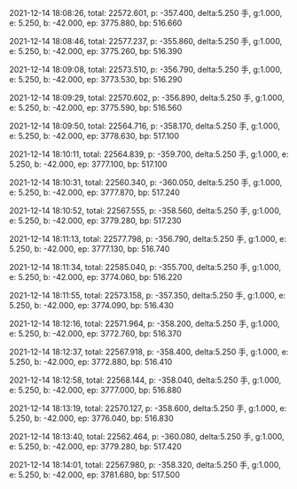 2021-12-14 18:08:26, total: 22572.601, p: -357.400, delta:5.250 手, g:1.000, e: 5.250, b: -42.000, ep: 3775.880, bp: 516.660

2021-12-14 18:08:46, total: 22577.237, p: -355.860, delta:5.250 手, g:1.000, e: 5.250, b: -42.000, ep: 3775.260, bp: 516.390

2021-12-14 18:09:08, total: 22573.510, p: -356.790, delta:5.250 手, g:1.000, e: 5.250, b: -42.000, ep: 3773.530, bp: 516.290

2021-12-14 18:09:29, total: 22570.602, p: -356.890, delta:5.250 手, g:1.000, e: 5.250, b: -42.000, ep: 3775.590, bp: 516.560

2021-12-14 18:09:50, total: 22564.716, p: -358.170, delta:5.250 手, g:1.000, e: 5.250, b: -42.000, ep: 3778.630, bp: 517.100

2021-12-14 18:10:11, total: 22564.839, p: -359.700, delta:5.250 手, g:1.000, e: 5.250, b: -42.000, ep: 3777.100, bp: 517.100

2021-12-14 18:10:31, total: 22560.340, p: -360.050, delta:5.250 手, g:1.000, e: 5.250, b: -42.000, ep: 3777.870, bp: 517.240

2021-12-14 18:10:52, total: 22567.555, p: -358.560, delta:5.250 手, g:1.000, e: 5.250, b: -42.000, ep: 3779.280, bp: 517.230

2021-12-14 18:11:13, total: 22577.798, p: -356.790, delta:5.250 手, g:1.000, e: 5.250, b: -42.000, ep: 3777.130, bp: 516.740

2021-12-14 18:11:34, total: 22585.040, p: -355.700, delta:5.250 手, g:1.000, e: 5.250, b: -42.000, ep: 3774.060, bp: 516.220

2021-12-14 18:11:55, total: 22573.158, p: -357.350, delta:5.250 手, g:1.000, e: 5.250, b: -42.000, ep: 3774.090, bp: 516.430

2021-12-14 18:12:16, total: 22571.964, p: -358.200, delta:5.250 手, g:1.000, e: 5.250, b: -42.000, ep: 3772.760, bp: 516.370

2021-12-14 18:12:37, total: 22567.918, p: -358.400, delta:5.250 手, g:1.000, e: 5.250, b: -42.000, ep: 3772.880, bp: 516.410

2021-12-14 18:12:58, total: 22568.144, p: -358.040, delta:5.250 手, g:1.000, e: 5.250, b: -42.000, ep: 3777.000, bp: 516.880

2021-12-14 18:13:19, total: 22570.127, p: -358.600, delta:5.250 手, g:1.000, e: 5.250, b: -42.000, ep: 3776.040, bp: 516.830

2021-12-14 18:13:40, total: 22562.464, p: -360.080, delta:5.250 手, g:1.000, e: 5.250, b: -42.000, ep: 3779.280, bp: 517.420

2021-12-14 18:14:01, total: 22567.980, p: -358.320, delta:5.250 手, g:1.000, e: 5.250, b: -42.000, ep: 3781.680, bp: 517.500